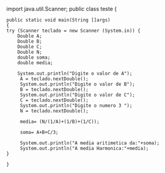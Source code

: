 import java.util.Scanner;
public class teste {

    public static void main(String []args)
    {
    try (Scanner teclado = new Scanner (System.in)) {
        Double A;
        Double B;
        Double C;
        Double N;
        double soma;
        double media;

        System.out.println("Digite o valor de A");
         A = teclado.nextDouble();
         System.out.println("Digite o valor de B");
         B = teclado.nextDouble();
         System.out.println("Digite o valor de C");
         C = teclado.nextDouble();
         System.out.println("Digite o numero 3 ");
         N = teclado.nextDouble();

         media= (N/(1/A)+(1/B)+(1/C));

         soma= A+B+C/3;

         System.out.println("A media aritimetica da:"+soma);
         System.out.println("A media Harmonica:"+media);
    }
   
    }
